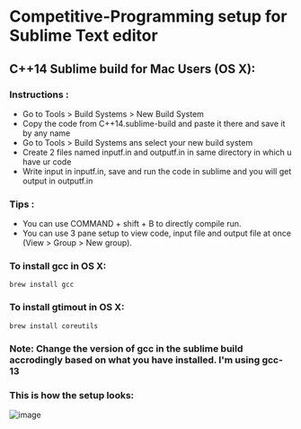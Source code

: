 # Competitive-Programming setup for Sublime Text editor

## C++14 Sublime build for Mac Users (OS X):

### Instructions :

- Go to Tools > Build Systems > New Build System
- Copy the code from C++14.sublime-build and paste it there and save it by any name
- Go to Tools > Build Systems ans select your new build system
- Create 2 files named inputf.in and outputf.in in same directory in which u have ur code
- Write input in inputf.in, save and run the code in sublime and you will get output in outputf.in

### Tips :

- You can use COMMAND + shift + B to directly compile run.
- You can use 3 pane setup to view code, input file and output file at once (View > Group > New group).

### To install gcc in OS X:

```
brew install gcc
```

### To install gtimout in OS X:

```
brew install coreutils
```

### Note: Change the version of gcc in the sublime build accrodingly based on what you have installed. I'm using gcc-13 

### This is how the setup looks:

![image](https://github.com/mounishvatti/competitive-programming-setup/assets/76279858/8705c78e-bd76-44e1-968e-420585c61d9f)

